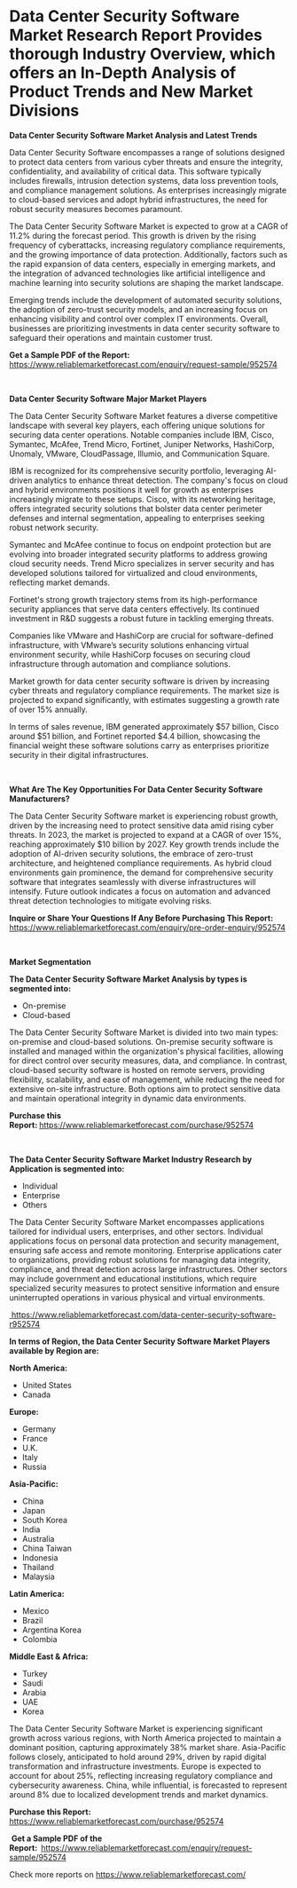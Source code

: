 <p><h1>Data Center Security Software Market Research Report Provides thorough Industry Overview, which offers an In-Depth Analysis of Product Trends and New Market Divisions</h1></p><p><strong>Data Center Security Software Market Analysis and Latest Trends</strong></p>
<p><p>Data Center Security Software encompasses a range of solutions designed to protect data centers from various cyber threats and ensure the integrity, confidentiality, and availability of critical data. This software typically includes firewalls, intrusion detection systems, data loss prevention tools, and compliance management solutions. As enterprises increasingly migrate to cloud-based services and adopt hybrid infrastructures, the need for robust security measures becomes paramount.</p><p>The Data Center Security Software Market is expected to grow at a CAGR of 11.2% during the forecast period. This growth is driven by the rising frequency of cyberattacks, increasing regulatory compliance requirements, and the growing importance of data protection. Additionally, factors such as the rapid expansion of data centers, especially in emerging markets, and the integration of advanced technologies like artificial intelligence and machine learning into security solutions are shaping the market landscape.</p><p>Emerging trends include the development of automated security solutions, the adoption of zero-trust security models, and an increasing focus on enhancing visibility and control over complex IT environments. Overall, businesses are prioritizing investments in data center security software to safeguard their operations and maintain customer trust.</p></p>
<p><strong>Get a Sample PDF of the Report:&nbsp;</strong> <a href="https://www.reliablemarketforecast.com/enquiry/request-sample/952574?utm_campaign=2397&utm_medium=2&utm_source=Github&utm_content=ia&utm_term=07032025&utm_id=data-center-security-software">https://www.reliablemarketforecast.com/enquiry/request-sample/952574</a></p>
<p>&nbsp;</p>
<p><strong>Data Center Security Software Major Market Players</strong></p>
<p><p>The Data Center Security Software Market features a diverse competitive landscape with several key players, each offering unique solutions for securing data center operations. Notable companies include IBM, Cisco, Symantec, McAfee, Trend Micro, Fortinet, Juniper Networks, HashiCorp, Unomaly, VMware, CloudPassage, Illumio, and Communication Square.</p><p>IBM is recognized for its comprehensive security portfolio, leveraging AI-driven analytics to enhance threat detection. The company's focus on cloud and hybrid environments positions it well for growth as enterprises increasingly migrate to these setups. Cisco, with its networking heritage, offers integrated security solutions that bolster data center perimeter defenses and internal segmentation, appealing to enterprises seeking robust network security.</p><p>Symantec and McAfee continue to focus on endpoint protection but are evolving into broader integrated security platforms to address growing cloud security needs. Trend Micro specializes in server security and has developed solutions tailored for virtualized and cloud environments, reflecting market demands.</p><p>Fortinet's strong growth trajectory stems from its high-performance security appliances that serve data centers effectively. Its continued investment in R&D suggests a robust future in tackling emerging threats.</p><p>Companies like VMware and HashiCorp are crucial for software-defined infrastructure, with VMware’s security solutions enhancing virtual environment security, while HashiCorp focuses on securing cloud infrastructure through automation and compliance solutions.</p><p>Market growth for data center security software is driven by increasing cyber threats and regulatory compliance requirements. The market size is projected to expand significantly, with estimates suggesting a growth rate of over 15% annually.</p><p>In terms of sales revenue, IBM generated approximately $57 billion, Cisco around $51 billion, and Fortinet reported $4.4 billion, showcasing the financial weight these software solutions carry as enterprises prioritize security in their digital infrastructures.</p></p>
<p>&nbsp;</p>
<p><strong>What Are The Key Opportunities For Data Center Security Software Manufacturers?</strong></p>
<p><p>The Data Center Security Software market is experiencing robust growth, driven by the increasing need to protect sensitive data amid rising cyber threats. In 2023, the market is projected to expand at a CAGR of over 15%, reaching approximately $10 billion by 2027. Key growth trends include the adoption of AI-driven security solutions, the embrace of zero-trust architecture, and heightened compliance requirements. As hybrid cloud environments gain prominence, the demand for comprehensive security software that integrates seamlessly with diverse infrastructures will intensify. Future outlook indicates a focus on automation and advanced threat detection technologies to mitigate evolving risks.</p></p>
<p><strong>Inquire or Share Your Questions If Any Before Purchasing This Report:</strong> <a href="https://www.reliablemarketforecast.com/enquiry/pre-order-enquiry/952574?utm_campaign=2397&utm_medium=2&utm_source=Github&utm_content=ia&utm_term=07032025&utm_id=data-center-security-software">https://www.reliablemarketforecast.com/enquiry/pre-order-enquiry/952574</a></p>
<p>&nbsp;</p>
<p><strong>Market Segmentation</strong></p>
<p><strong>The Data Center Security Software Market Analysis by types is segmented into:</strong></p>
<p><ul><li>On-premise</li><li>Cloud-based</li></ul></p>
<p><p>The Data Center Security Software Market is divided into two main types: on-premise and cloud-based solutions. On-premise security software is installed and managed within the organization's physical facilities, allowing for direct control over security measures, data, and compliance. In contrast, cloud-based security software is hosted on remote servers, providing flexibility, scalability, and ease of management, while reducing the need for extensive on-site infrastructure. Both options aim to protect sensitive data and maintain operational integrity in dynamic data environments.</p></p>
<p><strong>Purchase this Report:&nbsp;</strong><a href="https://www.reliablemarketforecast.com/purchase/952574?utm_campaign=2397&utm_medium=2&utm_source=Github&utm_content=ia&utm_term=07032025&utm_id=data-center-security-software">https://www.reliablemarketforecast.com/purchase/952574</a></p>
<p>&nbsp;</p>
<p><strong>The Data Center Security Software Market Industry Research by Application is segmented into:</strong></p>
<p><ul><li>Individual</li><li>Enterprise</li><li>Others</li></ul></p>
<p><p>The Data Center Security Software Market encompasses applications tailored for individual users, enterprises, and other sectors. Individual applications focus on personal data protection and security management, ensuring safe access and remote monitoring. Enterprise applications cater to organizations, providing robust solutions for managing data integrity, compliance, and threat detection across large infrastructures. Other sectors may include government and educational institutions, which require specialized security measures to protect sensitive information and ensure uninterrupted operations in various physical and virtual environments.</p></p>
<p><a href="https://www.reliablemarketforecast.com/data-center-security-software-r952574?utm_campaign=2397&utm_medium=2&utm_source=Github&utm_content=ia&utm_term=07032025&utm_id=data-center-security-software">&nbsp;https://www.reliablemarketforecast.com/data-center-security-software-r952574</a></p>
<p><strong>In terms of Region, the Data Center Security Software Market Players available by Region are:</strong></p>
<p>
    <p> <strong> North America: </strong>
        <ul>
            <li>United States</li>
            <li>Canada</li>
        </ul>
        </p> 
    <p> <strong> Europe: </strong>
        <ul>
            <li>Germany</li>
            <li>France</li>
            <li>U.K.</li>
            <li>Italy</li>
            <li>Russia</li>
        </ul>
        </p> 
    <p> <strong> Asia-Pacific: </strong>
        <ul>
            <li>China</li>
            <li>Japan</li>
            <li>South Korea</li>
            <li>India</li>
            <li>Australia</li>
            <li>China Taiwan</li>
            <li>Indonesia</li>
            <li>Thailand</li>
            <li>Malaysia</li>
        </ul>
        </p> 
    <p> <strong> Latin America: </strong>
        <ul>
            <li>Mexico</li>
            <li>Brazil</li>
            <li>Argentina Korea</li>
            <li>Colombia</li>
        </ul>
        </p> 
    <p> <strong> Middle East & Africa: </strong>
        <ul>
            <li>Turkey</li>
            <li>Saudi</li>
            <li>Arabia</li>
            <li>UAE</li>
            <li>Korea</li>
        </ul>
    </p>
    </p>
<p><p>The Data Center Security Software Market is experiencing significant growth across various regions, with North America projected to maintain a dominant position, capturing approximately 38% market share. Asia-Pacific follows closely, anticipated to hold around 29%, driven by rapid digital transformation and infrastructure investments. Europe is expected to account for about 25%, reflecting increasing regulatory compliance and cybersecurity awareness. China, while influential, is forecasted to represent around 8% due to localized development trends and market dynamics.</p></p>
<p><strong>Purchase this Report: </strong><a href="https://www.reliablemarketforecast.com/purchase/952574?utm_campaign=2397&utm_medium=2&utm_source=Github&utm_content=ia&utm_term=07032025&utm_id=data-center-security-software">https://www.reliablemarketforecast.com/purchase/952574</a></p>
<p>&nbsp;<strong>Get a Sample PDF of the Report:&nbsp;&nbsp;</strong><a href="https://www.reliablemarketforecast.com/enquiry/request-sample/952574?utm_campaign=2397&utm_medium=2&utm_source=Github&utm_content=ia&utm_term=07032025&utm_id=data-center-security-software">https://www.reliablemarketforecast.com/enquiry/request-sample/952574</a></p>
<p><strong></strong></p>
<p>Check more reports on <a href="https://www.reliablemarketforecast.com/?utm_campaign=2397&utm_medium=2&utm_source=Github&utm_content=ia&utm_term=07032025&utm_id=data-center-security-software">https://www.reliablemarketforecast.com/</a></p>